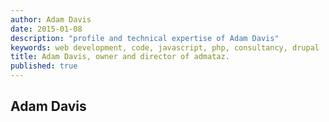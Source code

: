```yaml
---
author: Adam Davis  
date: 2015-01-08  
description: "profile and technical expertise of Adam Davis"
keywords: web development, code, javascript, php, consultancy, drupal
title: Adam Davis, owner and director of admataz. 
published: true
---
```


## Adam Davis
